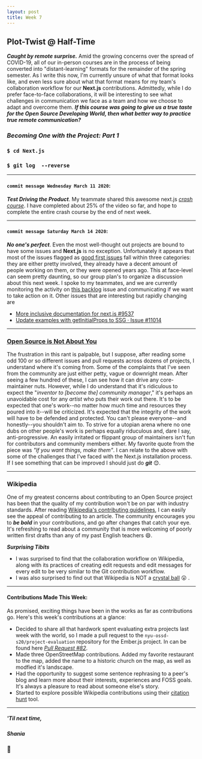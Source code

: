 ```yaml
---
layout: post
title: Week 7
---
```


## Plot-Twist @ Half-Time

***Caught by remote surprise.*** Amid the growing concerns over the spread of COVID-19, all of our in-person courses are in the process of being converted into "distant-learning" formats for the remainder of the spring semester. As I write this now, I'm currently unsure of what that format looks like, and even less sure about what that format means for my team's collaboration workflow for our **Next.js** contributions. Admittedly, while I do prefer face-to-face collaborations, it will be interesting to see what challenges in communication we face as a team and how we choose to adapt and overcome them. ***If this course was going to give us a true taste for the Open Source Developing World, then what better way to practice true remote communication?***

### *Becoming One with the Project: Part 1*
### `$ cd Next.js`
### `$ git log  --reverse`


---

#### `commit message Wednesday March 11 2020`: 
***Test Driving the Product***. My teammate shared this awesome next.js *[crash course](https://www.youtube.com/watch?v=IkOVe40Sy0U)*. I have completed about 25% of the video so far, and hope to complete the entire crash course by the end of next week. 

---

#### `commit message Saturday March 14 2020`: 
***No one's perfect***. Even the most well-thought out projects are bound to have some issues and **Next.js** is no exception. Unfortunately it appears that most of the issues flagged as [good first issues](https://github.com/zeit/next.js/labels/good%20first%20issue) fall within three categories: they are either pretty involved, they already have a decent amount of people working on them, or they were opened years ago. This at face-level can seem pretty daunting, so our group plan's to organize a discussion about this next week. I spoke to my teammates, and we are currently monitoring the activity on [this backlog](https://github.com/zeit/next.js/issues/8090) issue and communicating if we want to take action on it. 
Other issues that are interesting but rapidly changing are
- [More inclusive documentation for next.js #9537 ](https://github.com/zeit/next.js/issues/9537)
- [Update examples with getInitialProps to SSG · Issue #11014](https://github.com/zeit/next.js/issues/11014)

---

### [Open Source is Not About You](https://gist.github.com/richhickey/1563cddea1002958f96e7ba9519972d9)
The frustration in this rant is palpable, but I suppose, after reading some odd 100 or so different issues and pull requests across dozens of projects, I understand where it's coming from. Some of the complaints that I've seen from the community are just either petty, vague or downright mean. After seeing a few hundred of these, I can see how it can drive any core-maintainer nuts. However, while I do understand that it's ridiculous to expect the "*inventor to [become the] community manager*," it's perhaps an unavoidable cost for any *artist* who puts their work out there. It's to be expected that one's work--no matter how much time and resources they poured into it--will be criticized. It's expected that the integrity of the work will have to be defended and protected. You can't please everyone--and honestly--you shouldn't aim to. To strive for a utopian arena where no one dubs on other people's work is perhaps equally riduculous and, dare I say, anti-progressive. An easily irritated or flippant group of maintainers isn't fun for contributors and community members either. My favorite quote from the piece was *"If you want things, make them"*. I can relate to the above with some of the challenges that I've faced with the Next.js installation process. If I see something that can be improved I should just do ***git*** :blush:.

---
### Wikipedia
One of my greatest concerns about contributing to an Open Source project has been that the quality of my contribution won't be on par with industry standards. After reading [Wikipedia's contributing guidelines](https://en.wikipedia.org/wiki/Wikipedia:Contributing_to_Wikipedia#Getting_started), I can easily see the appeal of contributing to an article. The community encourages you to ***be bold*** in your contributions, and go after changes that catch your eye. It's refreshing to read about a community that is more welcoming of poorly written first drafts than any of my past English teachers :smile:. 

***Surprising Tibits*** 
- I was surprised to find that the collaboration workflow on Wikipedia, along with its practices of creating edit requests and edit messages for every edit to be very similar to the Git contribution workflow.
- I was also surprised to find out that Wikipedia is NOT a [crystal ball](https://en.wikipedia.org/wiki/Wikipedia:What_Wikipedia_is_not) :open_mouth: .

--- 


#### Contributions Made This Week:
As promised, exciting things have been in the works as far as contributions go. Here's this week's contributions at a glance:

- Decided to share all that hardwork spent evaluating extra projects last week with the world, so I made a pull request to the `nyu-ossd-s20/project-evaluation` repository for the Ember.js project. In can be found here *[Pull Request #82](https://github.com/nyu-ossd-s20/project-evaluation/pull/82)*. 
- Made three OpenStreetMap contributions. Added my favorite restaurant to the map, added the name to a historic church on the map, as well as modfied it's landscape.
- Had the opportunity to suggest some sentence rephrasing to a peer's blog and learn more about their interests, experiences and FOSS goals. It's always a pleasure to read about someone else's story.
- Started to explore possible Wikipedia contributions using their [citation hunt](https://tools.wmflabs.org/citationhunt/en?id=6b7268ca) tool.

--- 
##### *'Til next time,*
##### Shania
### :mushroom:
